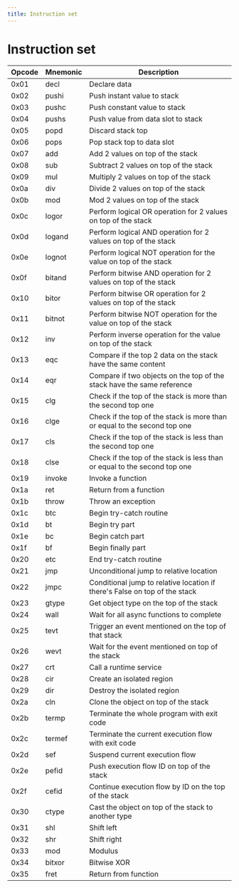 ```yaml
---
title: Instruction set
---
```


# Instruction set

| Opcode | Mnemonic | Description                                                                |
| ------ | -------- | -------------------------------------------------------------------------- |
| 0x01   | decl     | Declare data                                                               |
| 0x02   | pushi    | Push instant value to stack                                                |
| 0x03   | pushc    | Push constant value to stack                                               |
| 0x04   | pushs    | Push value from data slot to stack                                         |
| 0x05   | popd     | Discard stack top                                                          |
| 0x06   | pops     | Pop stack top to data slot                                                 |
| 0x07   | add      | Add 2 values on top of the stack                                           |
| 0x08   | sub      | Subtract 2 values on top of the stack                                      |
| 0x09   | mul      | Multiply 2 values on top of the stack                                      |
| 0x0a   | div      | Divide 2 values on top of the stack                                        |
| 0x0b   | mod      | Mod 2 values on top of the stack                                           |
| 0x0c   | logor    | Perform logical OR operation for 2 values on top of the stack              |
| 0x0d   | logand   | Perform logical AND operation for 2 values on top of the stack             |
| 0x0e   | lognot   | Perform logical NOT operation for the value on top of the stack            |
| 0x0f   | bitand   | Perform bitwise AND operation for 2 values on top of the stack             |
| 0x10   | bitor    | Perform bitwise OR operation for 2 values on top of the stack              |
| 0x11   | bitnot   | Perform bitwise NOT operation for the value on top of the stack            |
| 0x12   | inv      | Perform inverse operation for the value on top of the stack                |
| 0x13   | eqc      | Compare if the top 2 data on the stack have the same content               |
| 0x14   | eqr      | Compare if two objects on the top of the stack have the same reference     |
| 0x15   | clg      | Check if the top of the stack is more than the second top one              |
| 0x16   | clge     | Check if the top of the stack is more than or equal to the second top one  |
| 0x17   | cls      | Check if the top of the stack is less than the second top one              |
| 0x18   | clse     | Check if the top of the stack is less than or equal to the second top one  |
| 0x19   | invoke   | Invoke a function                                                          |
| 0x1a   | ret      | Return from a function                                                     |
| 0x1b   | throw    | Throw an exception                                                         |
| 0x1c   | btc      | Begin try-catch routine                                                    |
| 0x1d   | bt       | Begin try part                                                             |
| 0x1e   | bc       | Begin catch part                                                           |
| 0x1f   | bf       | Begin finally part                                                         |
| 0x20   | etc      | End try-catch routine                                                      |
| 0x21   | jmp      | Unconditional jump to relative location                                    |
| 0x22   | jmpc     | Conditional jump to relative location if there's False on top of the stack |
| 0x23   | gtype    | Get object type on the top of the stack                                    |
| 0x24   | wall     | Wait for all async functions to complete                                   |
| 0x25   | tevt     | Trigger an event mentioned on the top of that stack                        |
| 0x26   | wevt     | Wait for the event mentioned on top of the stack                           |
| 0x27   | crt      | Call a runtime service                                                     |
| 0x28   | cir      | Create an isolated region                                                  |
| 0x29   | dir      | Destroy the isolated region                                                |
| 0x2a   | cln      | Clone the object on top of the stack                                       |
| 0x2b   | termp    | Terminate the whole program with exit code                                 |
| 0x2c   | termef   | Terminate the current execution flow with exit code                        |
| 0x2d   | sef      | Suspend current execution flow                                             |
| 0x2e   | pefid    | Push execution flow ID on top of the stack                                 |
| 0x2f   | cefid    | Continue execution flow by ID on the top of the stack                      |
| 0x30   | ctype    | Cast the object on top of the stack to another type                        |
| 0x31   | shl      | Shift left                                                                 |
| 0x32   | shr      | Shift right                                                                |
| 0x33   | mod      | Modulus                                                                    |
| 0x34   | bitxor   | Bitwise XOR                                                                |
| 0x35   | fret     | Return from function                                                       |
